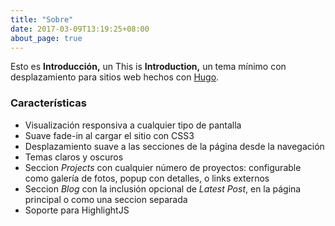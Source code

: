 ```yaml
---
title: "Sobre"
date: 2017-03-09T13:19:25+08:00
about_page: true
---
```


Esto es **Introducción,** un
This is **Introduction,** un tema mínimo con desplazamiento para sitios web hechos con [Hugo](https://gohugo.io).

### Características

* Visualización responsiva a cualquier tipo de pantalla
* Suave fade-in al cargar el sitio con CSS3
* Desplazamiento suave a las secciones de la página desde la navegación
* Temas claros y oscuros
* Seccion _Projects_ con cualquier número de proyectos: configurable como galería de fotos, popup con detalles, o links externos
* Seccion _Blog_ con la inclusión opcional de _Latest Post_, en la página principal o como una seccion separada
* Soporte para HighlightJS
